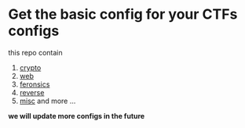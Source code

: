 # Get the basic config for your CTFs configs 

this repo contain 

1. [crypto](crypto)
1. [web](web)
1. [feronsics](feronsics)
1. [reverse](reverse)
1. [misc](misc)
 and more ... 


**we will update more configs in the future**
